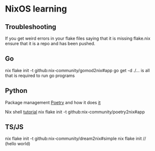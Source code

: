 # NixOS learning 

## Troubleshooting
If you get weird errors in your flake files saying that it is missing flake.nix ensure that it is a repo and has been pushed.
## Go 
nix flake init -t github:nix-community/gomod2nix#app
go get -d ./... is all that is required to run go programs

## Python
Package management [Poetry](https://python-poetry.org/docs/) and how it does [it](https://toraritte.github.io/poetry-intro/#using-a-hrefhttpspython-poetryorg-titlethe-poetry-websitepoetrya-with-a-hrefhttpsnixosorg-titlethe-website-of-the-nix-cross-platform-system-package-managernixa)

Nix shell [tutorial](https://nixos.org/manual/nixpkgs/stable/#python)
nix flake init -t github:nix-community/poetry2nix#app

## TS/JS
nix flake init -t github:nix-community/dream2nix#simple
nix flake init // (hello world)